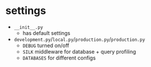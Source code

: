 # settings
* `__init__.py`
    - has default settings
* `development.py`/`local.py`/`production.py`/`production.py`
    - `DEBUG` turned on/off
    - `SILK` middleware for database + query profiling
    - `DATABASES` for different configs

